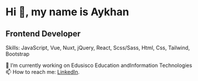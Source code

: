 # Hi 👋, my name is Aykhan

## Frontend Developer

Skills: JavaScript, Vue, Nuxt, jQuery, React, Scss/Sass, Html, Css, Tailwind, Bootstrap

🔭 I’m currently working on Edusisco Education andInformation Technologies
📫 How to reach me: [LinkedIn](https://www.linkedin.com/in/aykhan-sadiqov/).

<!--
**AyxanSadiqov/AyxanSadiqov** is a ✨ _special_ ✨ repository because its `README.md` (this file) appears on your GitHub profile.

Here are some ideas to get you started:

- 🔭 I’m currently working on ...
- 🌱 I’m currently learning ...
- 👯 I’m looking to collaborate on ...
- 🤔 I’m looking for help with ...
- 💬 Ask me about ...
- 📫 How to reach me: ...
- 😄 Pronouns: ...
- ⚡ Fun fact: ...
-->
